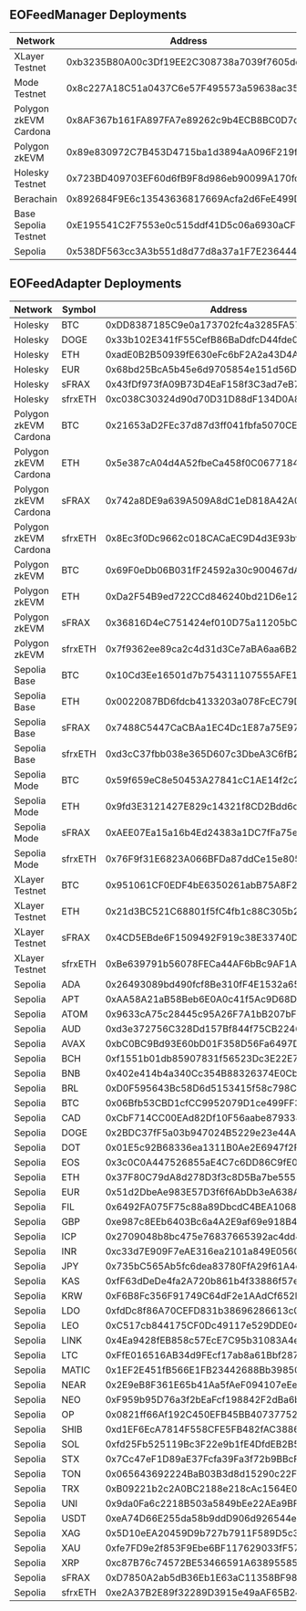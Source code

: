 ## EOFeedManager Deployments

| Network               | Address                                    | Supported Symbols                                                                                                                                                                     |
| --------------------- | ------------------------------------------ | ------------------------------------------------------------------------------------------------------------------------------------------------------------------------------------- |
| XLayer Testnet        | 0xb3235B80A00c3Df19EE2C308738a7039f7605dd4 | BTC,ETH,sFRAX,sfrxETH                                                                                                                                                                 |
| Mode Testnet          | 0x8c227A18C51a0437C6e57F495573a59638ac35E9 | BTC,ETH,sFRAX,sfrxETH                                                                                                                                                                 |
| Polygon zkEVM Cardona | 0x8AF367b161FA897FA7e89262c9b4ECB8BC0D7d56 | BTC,ETH,sFRAX,sfrxETH                                                                                                                                                                 |
| Polygon zkEVM         | 0x89e830972C7B453D4715ba1d3894aA096F219f02 | BTC,ETH,sFRAX,sfrxETH                                                                                                                                                                 |
| Holesky Testnet       | 0x723BD409703EF60d6fB9F8d986eb90099A170fd0 | BTC,ETH,EUR,sFRAX,sfrxETH                                                                                                                                                             |
| Berachain             | 0x892684F9E6c13543636817669Acfa2d6FeE499D3 | BTC,ETH ,sFRAX,sfrxETH                                                                                                                                                                |
| Base Sepolia Testnet  | 0xE195541C2F7553e0c515ddf41D5c06a6930aCF15 | BTC,ETH,sFRAX,sfrxETH                                                                                                                                                                 |
| Sepolia               | 0x538DF563cc3A3b551d8d77d8a37a1F7E23644461 | ADA,APT,ATOM,AUD,AVAX,BCH,BNB,BRL,BTC,CAD,DOGE,DOT,EOS,ETH,EUR,FIL,GBP,ICP,INR,JPY,KAS,KRW,LDO,LEO,LINK,LTC,MATIC,NEAR,NEO,OP,SHIB,SOL,STX,TON,TRX,UNI,USDT,XAG,XAU,XRP,sFRAX,sfrxETH |

## EOFeedAdapter Deployments

| Network               | Symbol  | Address                                    |
| --------------------- | ------- | ------------------------------------------ |
| Holesky               | BTC     | 0xDD8387185C9e0a173702fc4a3285FA576141A9cd |
| Holesky               | DOGE    | 0x33b102E341fF55CefB86BaDdfcD44fde02fA43D1 |
| Holesky               | ETH     | 0xadE0B2B50939fE630eFc6bF2A2a43D4Aeea482Cc |
| Holesky               | EUR     | 0x68bd25BcA5b45e6d9705854e151d56DCFF65C44C |
| Holesky               | sFRAX   | 0x43fDf973fA09B73D4EaF158f3C3ad7eB7a83743b |
| Holesky               | sfrxETH | 0xc038C30324d90d70D31D88dF134D0A8B6FFdb775 |
| Polygon zkEVM Cardona | BTC     | 0x21653aD2FEc37d87d3ff041fbfa5070CE6dd8fc2 |
| Polygon zkEVM Cardona | ETH     | 0x5e387cA04d4A52fbeCa458f0C0677184Cae212A1 |
| Polygon zkEVM Cardona | sFRAX   | 0x742a8DE9a639A509A8dC1eD818A42A0D84E3Ff9c |
| Polygon zkEVM Cardona | sfrxETH | 0x8Ec3f0Dc9662c018CACaEC9D4d3E93bf1545CFCE |
| Polygon zkEVM         | BTC     | 0x69F0eDb06B031fF24592a30c900467dAa1989288 |
| Polygon zkEVM         | ETH     | 0xDa2F54B9ed722CCd846240bd21D6e121851AA18c |
| Polygon zkEVM         | sFRAX   | 0x36816D4eC751424ef010D75a11205bCdC59d669E |
| Polygon zkEVM         | sfrxETH | 0x7f9362ee89ca2c4d31d3Ce7aBA6aa6B2406E0A54 |
| Sepolia Base          | BTC     | 0x10Cd3Ee16501d7b754311107555AFE1eBd38CC1e |
| Sepolia Base          | ETH     | 0x0022087BD6fdcb4133203a078FcEC79D95e23f9b |
| Sepolia Base          | sFRAX   | 0x7488C5447CaCBAa1EC4Dc1E87a75E97a6bCA4bE7 |
| Sepolia Base          | sfrxETH | 0xd3cC37fbb038e365D607c3DbeA3C6fB2Bcf34424 |
| Sepolia Mode          | BTC     | 0x59f659eC8e50453A27841cC1AE14f2c2c11B8Ca2 |
| Sepolia Mode          | ETH     | 0x9fd3E3121427E829c14321f8CD2Bdd6c63711CC2 |
| Sepolia Mode          | sFRAX   | 0xAEE07Ea15a16b4Ed24383a1DC7fFa75e01C21457 |
| Sepolia Mode          | sfrxETH | 0x76F9f31E6823A066BFDa87ddCe15e8054d1614e2 |
| XLayer Testnet        | BTC     | 0x951061CF0EDF4bE6350261abB75A8F2108cBC16d |
| XLayer Testnet        | ETH     | 0x21d3BC521C68801f5fC4fb1c88C305b24ab85835 |
| XLayer Testnet        | sFRAX   | 0x4CD5EBde6F1509492F919c38E33740D0862afab0 |
| XLayer Testnet        | sfrxETH | 0xBe639791b56078FECa44AF6bBc9AF1A2C0E02155 |
| Sepolia               | ADA     | 0x26493089bd490fcf8Be310fF4E1532a650C7cCae |
| Sepolia               | APT     | 0xAA58A21aB58Beb6E0A0c41f5Ac9D68DfaAc53ebb |
| Sepolia               | ATOM    | 0x9633cA75c28445c95A26F7A1bB207bFFAA51e733 |
| Sepolia               | AUD     | 0xd3e372756C328Dd157Bf844f75CB2246cD92E22a |
| Sepolia               | AVAX    | 0xbC0BC9Bd93E60bD01F358D56Fa6497D59be259B2 |
| Sepolia               | BCH     | 0xf1551b01db85907831f56523Dc3E22E77F85c8EC |
| Sepolia               | BNB     | 0x402e414b4a340Cc354B88326374E0Cb34e42de52 |
| Sepolia               | BRL     | 0xD0F595643Bc58D6d5153415f58c798Cd16835b7c |
| Sepolia               | BTC     | 0x06Bfb53CBD1cfCC9952079D1ce499FF3B6162132 |
| Sepolia               | CAD     | 0xCbF714CC00EAd82Df10F56aabe879338bD848C29 |
| Sepolia               | DOGE    | 0x2BDC37fF5a03b947024B5229e23e44A14C02eA8f |
| Sepolia               | DOT     | 0x01E5c92B68336ea1311B0Ae2E6947f2FD56f0f6E |
| Sepolia               | EOS     | 0x3c0C0A447526855aE4C7c6DD86C9fE0562B2eFce |
| Sepolia               | ETH     | 0x37F80C79dA8d278D3f3c8D5Ba7be55578498dE6c |
| Sepolia               | EUR     | 0x51d2DbeAe983E57D3f6f6AbDb3eA638A70E4889F |
| Sepolia               | FIL     | 0x6492FA075F75c88a89DbcdC4BEA1068B5459faf3 |
| Sepolia               | GBP     | 0xe987c8EEb6403Bc6a4A2E9af69e918B4d5aBB0d3 |
| Sepolia               | ICP     | 0x2709048b8bc475e76837665392ac4dd40206CE60 |
| Sepolia               | INR     | 0xc33d7E909F7eAE316ea2101a849E05602a1e18ba |
| Sepolia               | JPY     | 0x735bC565Ab5fc6dea83780FfA29f61A4c8Ea2bc9 |
| Sepolia               | KAS     | 0xfF63dDeDe4fa2A720b861b4f33886f57eE88B7e0 |
| Sepolia               | KRW     | 0xF6B8Fc356F91749C64dF2e1AAdCf652BCa64b494 |
| Sepolia               | LDO     | 0xfdDc8f86A70CEFD831b38696286613c03aE292e0 |
| Sepolia               | LEO     | 0xC517cb844175CF0Dc49117e529DDE04b35d0be3B |
| Sepolia               | LINK    | 0x4Ea9428fEB858c57EcE7C95b31083A4eCe2730fF |
| Sepolia               | LTC     | 0xFfE016516AB34d9FEcf17ab8a61Bbf2875E494C3 |
| Sepolia               | MATIC   | 0x1EF2E451fB566E1FB23442688Bb39850e4E0487a |
| Sepolia               | NEAR    | 0x2E9eB8F361E65b41Aa5fAeF094107eEef1e6fda0 |
| Sepolia               | NEO     | 0xF959b95D76a3f2bEaFcf198842F2dBa6baE593E3 |
| Sepolia               | OP      | 0x0821ff66Af192C450EFB45BB40737752BDA02B66 |
| Sepolia               | SHIB    | 0xd1EF6EcA7814F558CFE5FB482fAC3886BB992d9B |
| Sepolia               | SOL     | 0xfd25Fb525119Bc3F22e9b1fE4DfdEB2B54603B2e |
| Sepolia               | STX     | 0x7Cc47eF1D89aE37Fcfa39Fa3f72b9BBcF083efA9 |
| Sepolia               | TON     | 0x065643692224BaB03B3d8d15290c22F6b16B294b |
| Sepolia               | TRX     | 0xB09221b2c2A0BC2188e218cAc1564E023fc237d1 |
| Sepolia               | UNI     | 0x9da0Fa6c2218B503a5849bEe22AEa9BF7EDea568 |
| Sepolia               | USDT    | 0xeA74D66E255da58b9ddD906d926544e5cF993eD3 |
| Sepolia               | XAG     | 0x5D10eEA20459D9b727b7911F589D5c3F60E5B2C4 |
| Sepolia               | XAU     | 0xfe7FD9e2f853F9Ebe6BF117629033fF57F6AE5C7 |
| Sepolia               | XRP     | 0xc87B76c74572BE53466591A63895585ae101ff19 |
| Sepolia               | sFRAX   | 0xD7850A2ab5dB36Eb1E63aC11358BF98fC1EaCC5D |
| Sepolia               | sfrxETH | 0xe2A37B2E89f32289D3915e49aAF65B240611b119 |
